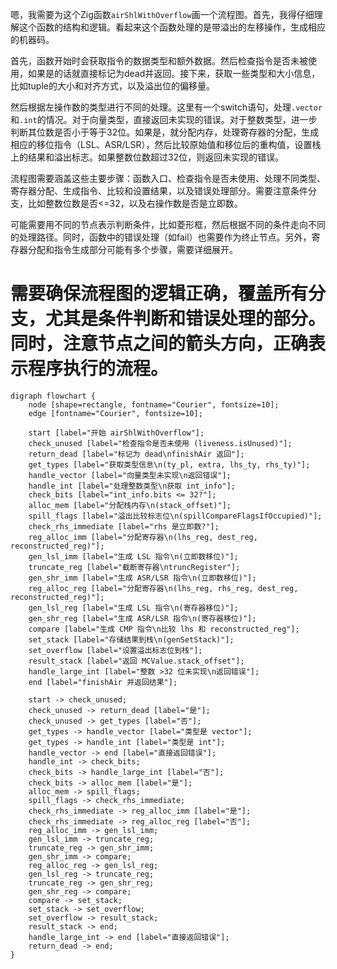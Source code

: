 嗯，我需要为这个Zig函数`airShlWithOverflow`画一个流程图。首先，我得仔细理解这个函数的结构和逻辑。看起来这个函数处理的是带溢出的左移操作，生成相应的机器码。

首先，函数开始时会获取指令的数据类型和额外数据。然后检查指令是否未被使用，如果是的话就直接标记为dead并返回。接下来，获取一些类型和大小信息，比如tuple的大小和对齐方式，以及溢出位的偏移量。

然后根据左操作数的类型进行不同的处理。这里有一个switch语句，处理`.vector`和`.int`的情况。对于向量类型，直接返回未实现的错误。对于整数类型，进一步判断其位数是否小于等于32位。如果是，就分配内存，处理寄存器的分配，生成相应的移位指令（LSL、ASR/LSR），然后比较原始值和移位后的重构值，设置栈上的结果和溢出标志。如果整数位数超过32位，则返回未实现的错误。

流程图需要涵盖这些主要步骤：函数入口、检查指令是否未使用、处理不同类型、寄存器分配、生成指令、比较和设置结果，以及错误处理部分。需要注意条件分支，比如整数位数是否<=32，以及右操作数是否是立即数。

可能需要用不同的节点表示判断条件，比如菱形框，然后根据不同的条件走向不同的处理路径。同时，函数中的错误处理（如fail）也需要作为终止节点。另外，寄存器分配和指令生成部分可能有多个步骤，需要详细展开。

需要确保流程图的逻辑正确，覆盖所有分支，尤其是条件判断和错误处理的部分。同时，注意节点之间的箭头方向，正确表示程序执行的流程。
================================================
```graphviz
digraph flowchart {
    node [shape=rectangle, fontname="Courier", fontsize=10];
    edge [fontname="Courier", fontsize=10];

    start [label="开始 airShlWithOverflow"];
    check_unused [label="检查指令是否未使用 (liveness.isUnused)"];
    return_dead [label="标记为 dead\nfinishAir 返回"];
    get_types [label="获取类型信息\n(ty_pl, extra, lhs_ty, rhs_ty)"];
    handle_vector [label="向量类型未实现\n返回错误"];
    handle_int [label="处理整数类型\n获取 int_info"];
    check_bits [label="int_info.bits <= 32?"];
    alloc_mem [label="分配栈内存\n(stack_offset)"];
    spill_flags [label="溢出比较标志位\n(spillCompareFlagsIfOccupied)"];
    check_rhs_immediate [label="rhs 是立即数?"];
    reg_alloc_imm [label="分配寄存器\n(lhs_reg, dest_reg, reconstructed_reg)"];
    gen_lsl_imm [label="生成 LSL 指令\n(立即数移位)"];
    truncate_reg [label="截断寄存器\ntruncRegister"];
    gen_shr_imm [label="生成 ASR/LSR 指令\n(立即数移位)"];
    reg_alloc_reg [label="分配寄存器\n(lhs_reg, rhs_reg, dest_reg, reconstructed_reg)"];
    gen_lsl_reg [label="生成 LSL 指令\n(寄存器移位)"];
    gen_shr_reg [label="生成 ASR/LSR 指令\n(寄存器移位)"];
    compare [label="生成 CMP 指令\n比较 lhs 和 reconstructed_reg"];
    set_stack [label="存储结果到栈\n(genSetStack)"];
    set_overflow [label="设置溢出标志位到栈"];
    result_stack [label="返回 MCValue.stack_offset"];
    handle_large_int [label="整数 >32 位未实现\n返回错误"];
    end [label="finishAir 并返回结果"];

    start -> check_unused;
    check_unused -> return_dead [label="是"];
    check_unused -> get_types [label="否"];
    get_types -> handle_vector [label="类型是 vector"];
    get_types -> handle_int [label="类型是 int"];
    handle_vector -> end [label="直接返回错误"];
    handle_int -> check_bits;
    check_bits -> handle_large_int [label="否"];
    check_bits -> alloc_mem [label="是"];
    alloc_mem -> spill_flags;
    spill_flags -> check_rhs_immediate;
    check_rhs_immediate -> reg_alloc_imm [label="是"];
    check_rhs_immediate -> reg_alloc_reg [label="否"];
    reg_alloc_imm -> gen_lsl_imm;
    gen_lsl_imm -> truncate_reg;
    truncate_reg -> gen_shr_imm;
    gen_shr_imm -> compare;
    reg_alloc_reg -> gen_lsl_reg;
    gen_lsl_reg -> truncate_reg;
    truncate_reg -> gen_shr_reg;
    gen_shr_reg -> compare;
    compare -> set_stack;
    set_stack -> set_overflow;
    set_overflow -> result_stack;
    result_stack -> end;
    handle_large_int -> end [label="直接返回错误"];
    return_dead -> end;
}
```